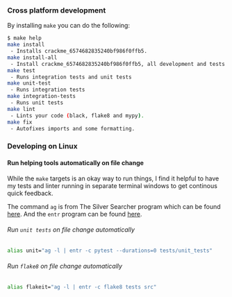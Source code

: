 ### Cross platform development

By installing `make` you can do the following:

```sh
$ make help
make install
 - Installs crackme_6574682835240bf986f0ffb5.
make install-all
 - Install crackme_6574682835240bf986f0ffb5, all development and tests dependencies.
make test
 - Runs integration tests and unit tests
make unit-test
 - Runs integration tests
make integration-tests
 - Runs unit tests
make lint
 - Lints your code (black, flake8 and mypy).
make fix
 - Autofixes imports and some formatting.
```

### Developing on Linux

#### Run helping tools automatically on file change

While the `make` targets is an okay way to run things, I find it helpful to have my tests and linter running in separate terminal windows to get continous quick feedback.

The command `ag` is from The Silver Searcher program which can be found [here](https://archlinux.org/packages/community/x86_64/the_silver_searcher/). And the `entr` program can be found [here](https://archlinux.org/packages/community/x86_64/entr/).

###### Run `unit tests` on file change automatically

```sh
alias unit="ag -l | entr -c pytest --durations=0 tests/unit_tests"
```

###### Run `flake8` on file change automatically

```sh
alias flakeit="ag -l | entr -c flake8 tests src"
```
